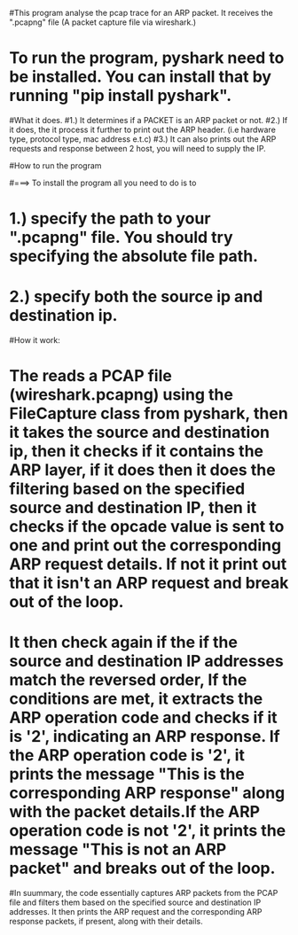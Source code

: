 #This program analyse the pcap trace for an ARP packet. It receives the ".pcapng" file (A packet capture file via wireshark.)
# To run the program, pyshark need to be installed. You can install that by running "pip install pyshark".

#What it does.
#1.) It determines if a PACKET is an ARP packet or not.
#2.) If it does, the it process it further to print out the ARP header. (i.e hardware type, protocol type, mac address e.t.c)
#3.) It can also prints out the ARP requests and response between 2 host, you will need to supply the IP.

#How to run the program

#===> To install the program all you need to do is to
# 1.) specify the path to your ".pcapng" file. You should try specifying the absolute file path.
# 2.) specify both the source ip  and  destination ip.

#How it work:

# The reads a PCAP file (wireshark.pcapng) using the FileCapture class from pyshark, then it takes the source and destination ip, then it checks if it contains the ARP layer, if it does then it does the filtering based on the specified source and destination IP, then it checks if the opcade value is sent to one and print out the corresponding ARP request details. If not it print out that it isn't an ARP request and break out of the loop. 
# It then check again if the if the source and destination IP addresses match the reversed order, If the conditions are met, it extracts the ARP operation code and checks if it is '2', indicating an ARP response. If the ARP operation code is '2', it prints the message "This is the corresponding ARP response" along with the packet details.If the ARP operation code is not '2', it prints the message "This is not an ARP packet" and breaks out of the loop.


#In suummary, the code essentially captures ARP packets from the PCAP file and filters them based on the specified source and destination IP addresses. It then prints the ARP request and the corresponding ARP response packets, if present, along with their details.





